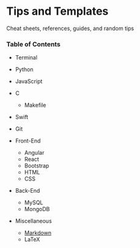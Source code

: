 # Tips and Templates

Cheat sheets, references, guides, and random tips

### Table of Contents

* Terminal

* Python

* JavaScript

* C
    * Makefile

* Swift

* Git

* Front-End
    * Angular
    * React
    * Bootstrap
    * HTML
    * CSS

* Back-End
    * MySQL
    * MongoDB

* Miscellaneous
    * [Markdown](https://github.com/adam-p/markdown-here/wiki/Markdown-Cheatsheet#links)
    * LaTeX